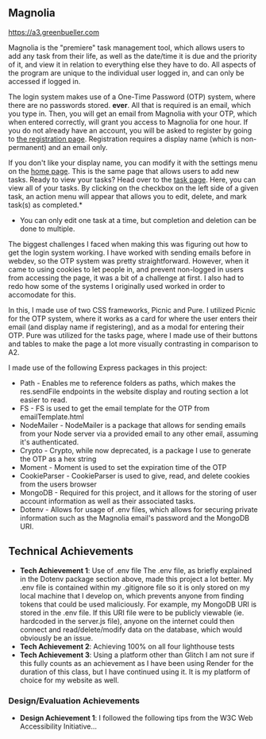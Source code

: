 ## Magnolia

https://a3.greenbueller.com

Magnolia is the "premiere" task management tool, which allows users to add any task from their life, as well as the date/time it is due and the priority of it, and view it in relation to everything else they have to do. All aspects of the program are unique to the individual user logged in, and can only be accessed if logged in.

The login system makes use of a One-Time Password (OTP) system, where there are no passwords stored. **ever**. All that is required is an email, which you type in. Then, you will get an email from Magnolia with your OTP, which when entered correctly, will grant you access to Magnolia for one hour. If you do not already have an account, you will be asked to register by going to [the registration page](https://a3.greenbueller.com/register). Registration requires a display name (which is non-permanent) and an email only.

If you don't like your display name, you can modify it with the settings menu on the [home page](https://a3.greenbueller.com/home). This is the same page that allows users to add new tasks. Ready to view your tasks? Head over to the [task page](https://a3.greenbueller.com/tasks). Here, you can view all of your tasks. By clicking on the checkbox on the left side of a given task, an action menu will appear that allows you to edit, delete, and mark task(s) as completed.*

* You can only edit one task at a time, but completion and deletion can be done to multiple.

The biggest challenges I faced when making this was figuring out how to get the login system working. I have worked with sending emails before in webdev, so the OTP system was pretty straightforward. However, when it came to using cookies to let people in, and prevent non-logged in users from accessing the page, it was a bit of a challenge at first. I also had to redo how some of the systems I originally used worked in order to accomodate for this.

In this, I made use of two CSS frameworks, Picnic and Pure. I utilized Picnic for the OTP system, where it works as a card for where the user enters their email (and display name if registering), and as a modal for entering their OTP. Pure was utilized for the tasks page, where I made use of their buttons and tables to make the page a lot more visually contrasting in comparison to A2.

I made use of the following Express packages in this project:
- Path - Enables me to reference folders as paths, which makes the res.sendFile endpoints in the website display and routing section a lot easier to read.
- FS - FS is used to get the email template for the OTP from emailTemplate.html
- NodeMailer - NodeMailer is a package that allows for sending emails from your Node server via a provided email to any other email, assuming it's authenticated.
- Crypto - Crypto, while now deprecated, is a package I use to generate the OTP as a hex string
- Moment - Moment is used to set the expiration time of the OTP
- CookieParser - CookieParser is used to give, read, and delete cookies from the users browser
- MongoDB - Required for this project, and it allows for the storing of user account information as well as their associated tasks.
- Dotenv - Allows for usage of .env files, which allows for securing private information such as the Magnolia email's password and the MongoDB URI.


## Technical Achievements
- **Tech Achievement 1**: Use of .env file
The .env file, as briefly explained in the Dotenv package section above, made this project a lot better. My .env file is contained within my .gitignore file so it is only stored on my local machine that I develop on, which prevents anyone from finding tokens that could be used maliciously. For example, my MongoDB URI is stored in the .env file. If this URI file were to be publicly viewable (ie. hardcoded in the server.js file), anyone on the internet could then connect and read/delete/modify data on the database, which would obviously be an issue.
- **Tech Achievement 2**: Achieving 100% on all four lighthouse tests
- **Tech Achievement 3**: Using a platform other than Glitch
I am not sure if this fully counts as an achievement as I have been using Render for the duration of this class, but I have continued using it. It is my platform of choice for my website as well.

### Design/Evaluation Achievements
- **Design Achievement 1**: I followed the following tips from the W3C Web Accessibility Initiative...
